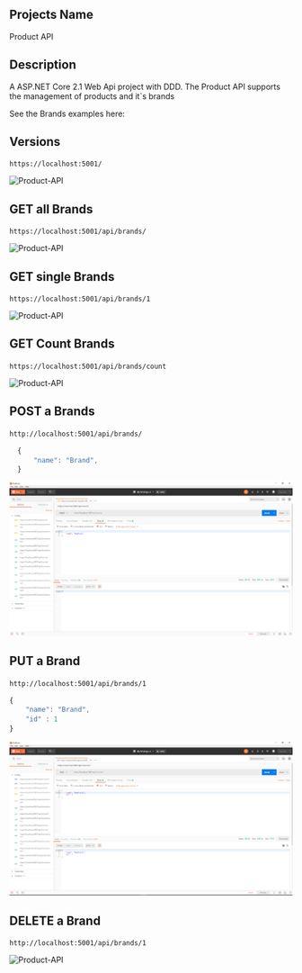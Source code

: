 ## Projects Name
Product API

## Description
A ASP.NET Core 2.1 Web Api project with DDD. The Product API supports the management of products and it`s brands

See the Brands examples here: 

## Versions

``` https://localhost:5001/ ```

![Product-API](./screenshots/url.PNG)

## GET all Brands

``` https://localhost:5001/api/brands/ ```

![Product-API](./screenshots/get.PNG)

## GET single Brands

``` https://localhost:5001/api/brands/1 ```

![Product-API](./.screenshots/getSingle.PNG)

## GET Count Brands

``` https://localhost:5001/api/brands/count ```

![Product-API](./screenshots/getCount.PNG)

## POST a Brands

``` http://localhost:5001/api/brands/ ```

```javascript
  {
      "name": "Brand",
  }
```

![Product-API](./screenshots/post.PNG)

## PUT a Brand

``` http://localhost:5001/api/brands/1 ```

``` javascript
{
    "name": "Brand",
    "id" : 1
}
```

![Product-API](./screenshots/put.PNG)


## DELETE a Brand

``` http://localhost:5001/api/brands/1 ```

![Product-API](./screenshots/delete.PNG)
